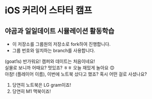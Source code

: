 # iOS 커리어 스타터 캠프

## 야곰과 일일데이트 시뮬레이션 활동학습

- 이 저장소를 그룹원의 저장소로 fork하여 진행합니다.
- 그룹 번호와 일치하는 branch를 사용합니다. 

(goat1s)
반가워요! 캠퍼와 데이트는 처음이네요!            
실물로 보니까 어때요? 멋있죠? ㅎㅎ 오늘 재밌게 놀아요 😊            
아참! (플레이어 이름), 이번에 노트북 샀다고 했죠? 혹시 어떤 걸로 사셨나요?            
            
1. 당연히 노트북은 LG gram이죠!            
2. 당연히 M1 맥북이죠!

            

